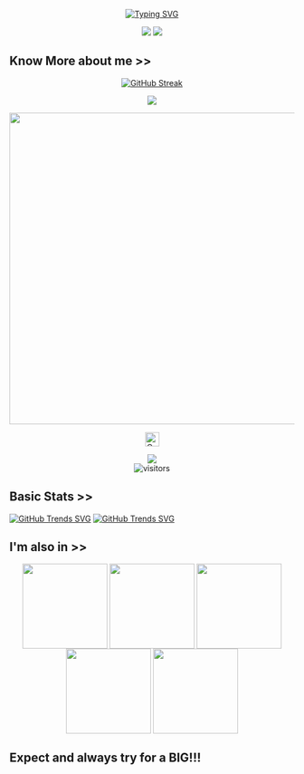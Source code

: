 <p align="center">
<a href="https://git.io/typing-svg"><img src="https://readme-typing-svg.demolab.com?font=Fira+Code&size=40&pause=1000&color=F70396&center=true&vCenter=true&random=false&width=525&lines=I'm+Cryptomoon89;I'm+a+LIMITED+EDITION" alt="Typing SVG" /></a>
</p>

<link rel="icon" type="image/x-icon" href="https://rdxlr.github.io/logo/favicon.ico">

<p align="center">
<img src="https://raw.githubusercontent.com/cryptomoon89/cryptomoon89/main/IMG/rdxlr_logo_gif.gif">
<img src="https://raw.githubusercontent.com/cryptomoon89/cryptomoon89/main/IMG/keyboard.gif">
</p>

## Know More about me >>

<p align="center">
<a href="https://git.io/streak-stats"><img src="https://streak-stats.demolab.com?user=cryptomoon89&theme=radical" alt="GitHub Streak" /></a>
</p>

<p align="center">
<img src="https://github-readme-stats.vercel.app/api?username=cryptomoon89&show_icons=true&theme=radical">
</p>

<p align="center">
<a href="https://github.com/cryptomoon89"><img width=550 src="https://github-profile-trophy.vercel.app/?username=cryptomoon89&theme=dracula&no-frame=true&title=Followers,Stars,Commit,Repository,Issues"/></a>
</p>

<p align="center">
<a href="https://github.com/cryptomoon89"><img height="25" title="Counter" src="https://komarev.com/ghpvc/?username=rdxlr&color=blueviolet&style=flat-square"></a>
</p>

<p align="center">
<a href="https://hits.seeyoufarm.com"><img src="https://hits.seeyoufarm.com/api/count/incr/badge.svg?url=https%3A%2F%2Fgithub.com%2FRDXLR&count_bg=%2379C83D&title_bg=%23555555&icon=&icon_color=%23E7E7E7&title=hits&edge_flat=true"/></a>
<br>
<img align="center" alt="visitors" src="https://visitor-badge.glitch.me/badge?page_id=RDXLR-admin&style=flat-square" />
</p>

 
## Basic Stats >>
[![GitHub Trends SVG](https://api.githubtrends.io/user/svg/cryptomoon89/langs?time_range=one_year&theme=synthwaves)](https://githubtrends.io)
[![GitHub Trends SVG](https://api.githubtrends.io/user/svg/cryptomoon89/repos?time_range=one_year&theme=synthwaves)](https://githubtrends.io)

## I'm also in >>
<p align="center">
<a href="https://github.com/cryptomoon89" ><img align="center" src="https://raw.githubusercontent.com/cryptomoon89/cryptomoon89.github.io/main/socialmedia/pics/github.png" width="150"></a>
<a href="https://gitlab.com/cryptomoon89" ><img align="center" src="https://raw.githubusercontent.com/cryptomoon89/cryptomoon89.github.io/main/socialmedia/pics/gitlab.png" width="150"></a>
<a href="https://instagram.com/cryptomoon89" ><img align="center" src="https://raw.githubusercontent.com/cryptomoon89/cryptomoon89.github.io/main/socialmedia/pics/instagram.png" width="150"></a>
<a href="https://www.facebook.com/profile.php?id=61552517980412" ><img align="center" src="https://raw.githubusercontent.com/cryptomoon89/cryptomoon89.github.io/main/socialmedia/pics/facebook.png"  width="150"></a>
<a href="https://twitter.com/Mikhamoon12" ><img align="center" src="https://raw.githubusercontent.com/cryptomoon89/cryptomoon89.github.io/main/socialmedia/pics/twitter.png"  width="150"></a>
</p>

## Expect and always try for a BIG!!!
